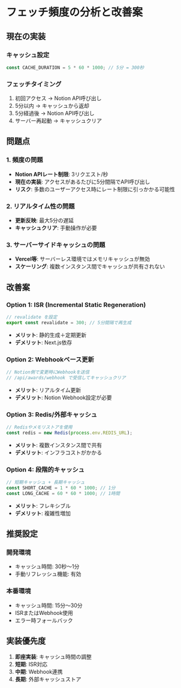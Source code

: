 # フェッチ頻度の分析と改善案

## 現在の実装

### キャッシュ設定

```typescript
const CACHE_DURATION = 5 * 60 * 1000; // 5分 = 300秒
```

### フェッチタイミング

1. 初回アクセス → Notion API呼び出し
2. 5分以内 → キャッシュから返却
3. 5分経過後 → Notion API呼び出し
4. サーバー再起動 → キャッシュクリア

## 問題点

### 1. 頻度の問題

- **Notion APIレート制限**: 3リクエスト/秒
- **現在の実装**: アクセスがあるたびに5分間隔でAPI呼び出し
- **リスク**: 多数のユーザーアクセス時にレート制限に引っかかる可能性

### 2. リアルタイム性の問題

- **更新反映**: 最大5分の遅延
- **キャッシュクリア**: 手動操作が必要

### 3. サーバーサイドキャッシュの問題

- **Vercel等**: サーバーレス環境ではメモリキャッシュが無効
- **スケーリング**: 複数インスタンス間でキャッシュが共有されない

## 改善案

### Option 1: ISR (Incremental Static Regeneration)

```typescript
// revalidate を設定
export const revalidate = 300; // 5分間隔で再生成
```

- **メリット**: 静的生成＋定期更新
- **デメリット**: Next.js依存

### Option 2: Webhookベース更新

```typescript
// Notion側で変更時にWebhookを送信
// /api/awards/webhook で受信してキャッシュクリア
```

- **メリット**: リアルタイム更新
- **デメリット**: Notion Webhook設定が必要

### Option 3: Redis/外部キャッシュ

```typescript
// Redisやメモリストアを使用
const redis = new Redis(process.env.REDIS_URL);
```

- **メリット**: 複数インスタンス間で共有
- **デメリット**: インフラコストがかかる

### Option 4: 段階的キャッシュ

```typescript
// 短期キャッシュ + 長期キャッシュ
const SHORT_CACHE = 1 * 60 * 1000; // 1分
const LONG_CACHE = 60 * 60 * 1000; // 1時間
```

- **メリット**: フレキシブル
- **デメリット**: 複雑性増加

## 推奨設定

### 開発環境

- キャッシュ時間: 30秒〜1分
- 手動リフレッシュ機能: 有効

### 本番環境

- キャッシュ時間: 15分〜30分
- ISRまたはWebhook使用
- エラー時フォールバック

## 実装優先度

1. **即座実装**: キャッシュ時間の調整
2. **短期**: ISR対応
3. **中期**: Webhook連携
4. **長期**: 外部キャッシュストア
